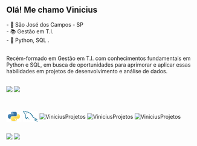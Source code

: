 ## Olá! Me chamo Vinicius 
<div>
  <a href="https://github.com/ViniciusProjetos"></a>
      - 📍 São José dos Campos - SP<br>
      - 📚 Gestão em T.I.<br>
      - 🤹 Python, SQL .<br>
<br>  
    <p> Recém-formado em Gestão em T.I. com conhecimentos fundamentais em Python e SQL, em busca de oportunidades para aprimorar e aplicar essas habilidades em projetos de desenvolvimento e análise de dados.</p>
    <br> 
  <img height="180em" src="https://github-readme-stats.vercel.app/api?username=ViniciusProjetos&show_icons=true&theme=dark&include_all_commits=true&count_private=true"/>
  <img height="180em" src="https://github-readme-stats.vercel.app/api/top-langs/?username=ViniciusProjetos&layout=compact&langs_count=7&theme=dark"/>

##
</div>

<div style="display: inline_block"><br>
  <img align="center" alt="ViniciusProjetos" height="30" width="40" src="https://raw.githubusercontent.com/devicons/devicon/master/icons/python/python-original.svg">

  <img align="center" alt="ViniciusProjetos" height="30" width="40" src="https://raw.githubusercontent.com/devicons/devicon/master/icons/mysql/mysql-original.svg">

<img align="center" alt="ViniciusProjetos" height="35" width="30" src="">

<img align="center" alt="ViniciusProjetos" height="30" width="140" src="https://img.shields.io/badge/AMD-Radeon_RX_5500-ED1C24?style=for-the-badge&logo=amd&logoColor=white">

<img align="center" alt="ViniciusProjetos" height="30" width="80" src="https://img.shields.io/badge/Opera-FF1B2D?style=for-the-badge&logo=Opera&logoColor=white">

</div>
  
##
  
 
  <a href = "mailto:viniciuslili@yahoo.com.br"><img src="https://s.yimg.com/cv/apiv2/default/icons/favicon_y19_32x32_custom.svg" target="_blank"></a>
  <a href="https://www.linkedin.com/in/vinicius-soares-819b381b8/" target="_blank"><img src="https://img.shields.io/badge/-LinkedIn-%230077B5?style=for-the-badge&logo=linkedin&logoColor=white" target="_blank"></a>
 
 
</div>
